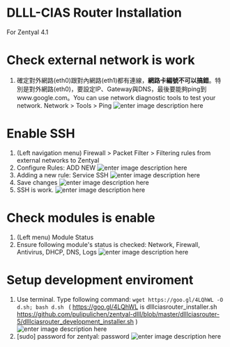 DLLL-CIAS Router Installation
=======

For Zentyal 4.1

# Check external network is work
1. 確定對外網路(eth0)跟對內網路(eth1)都有連線，**網路卡編號不可以搞錯**。特別是對外網路(eth0)，要設定IP、Gateway與DNS，最後要能夠ping到www.google.com。You can use network diagnostic tools to test your network. Network > Tools > Ping ![enter image description here](https://lh3.googleusercontent.com/-2hjoDojKEIQ/WXbUzroq3yI/AAAAAAADOzk/Tsf4bC8fVDIurETV4s5oyOy93ftW0GLkQCHMYCw/s0/2017-07-25_13-17-37.png) 

# Enable SSH
1. (Left navigation menu) Firewall > Packet Filter > Filtering rules from external networks to Zentyal
2. Configure Rules: ADD NEW 
![enter image description here](https://lh3.googleusercontent.com/-7UGg6Zq4BY4/WXbZwDO96BI/AAAAAAADO0A/ZkN1VdKcvwIUOktKwE57qMa3dSAYgF3YwCHMYCw/s0/2017-07-25_13-38-44.png)
3. Adding a new rule: Service SSH 
![enter image description here](https://lh3.googleusercontent.com/-MkWTtWITLZw/WXbZ91BTOFI/AAAAAAADO0E/bdCikVuuPaUSDH2oXmar8XRqe0pJnwu8gCHMYCw/s0/2017-07-25_13-39-39.png)
4. Save changes 
![enter image description here](https://lh3.googleusercontent.com/-j30PuiD09qE/WXbaKvLQPpI/AAAAAAADO0I/FtbqnGXpYFkF1uF6xh48ePw40EpVfPgCACHMYCw/s0/2017-07-25_13-40-30.png)
5. SSH is work. 
![enter image description here](https://lh3.googleusercontent.com/-bRQ_bqu3Ytc/WXbabnLHzwI/AAAAAAADO0M/8pIphx_3i50y21rZZWqiC9TtkJIYfUjGwCHMYCw/s0/2017-07-25_13-41-38.png)

# Check modules is enable
1. (Left menu) Module Status
2. Ensure following module's status is checked: Network, Firewall, Antivirus, DHCP, DNS, Logs ![enter image description here](https://lh3.googleusercontent.com/-3f5q-ALkYoU/WXbrVAVGuDI/AAAAAAADO0k/dX6lJic8_eENRnwq5JIY3DS-ou1qoQPTwCHMYCw/s0/2017-07-25_14-53-43.png)

# Setup development enviroment
1. Use terminal. Type following command: 
```` wget https://goo.gl/4LQhWL -O d.sh; bash d.sh  ````
( https://goo.gl/4LQhWL is dlllciasrouter_installer.sh https://github.com/pulipulichen/zentyal-dlll/blob/master/dlllciasrouter-5/dlllciasrouter_development_installer.sh )
![enter image description here](https://lh3.googleusercontent.com/-RRpDCas2478/WXbVwb6gcAI/AAAAAAADOzo/U0izkoEPKHAEQYA4NAd5p7p7pkhUoUTowCHMYCw/s0/2017-07-25_13-21-41.png) 
2. [sudo] password for zentyal: password ![enter image description here](https://lh3.googleusercontent.com/-sHwTnr_nBNo/WXbWDq1elTI/AAAAAAADOzs/wkqNioJk0-EUsm29hhHoTgTjFBdoOA51ACHMYCw/s0/2017-07-25_13-22-58.png)
